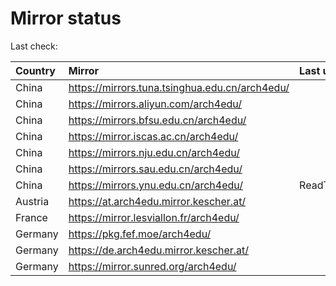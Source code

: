 <script src="./time.js"></script>
# Mirror status
Last check: <script type="text/javascript">localize(1693894942.8421955);</script>

|Country|Mirror|Last update|
|:------|:-----|:----------|
|China|https://mirrors.tuna.tsinghua.edu.cn/arch4edu/|<script type="text/javascript">localize(1693809132);</script>|
|China|https://mirrors.aliyun.com/arch4edu/|<script type="text/javascript">localize(1693809132);</script>|
|China|https://mirrors.bfsu.edu.cn/arch4edu/|<script type="text/javascript">localize(1693809132);</script>|
|China|https://mirror.iscas.ac.cn/arch4edu/|<script type="text/javascript">localize(1693809132);</script>|
|China|https://mirrors.nju.edu.cn/arch4edu/|<script type="text/javascript">localize(1693809132);</script>|
|China|https://mirrors.sau.edu.cn/arch4edu/|<script type="text/javascript">localize(1693809132);</script>|
|China|https://mirrors.ynu.edu.cn/arch4edu/|ReadTimeout|
|Austria|https://at.arch4edu.mirror.kescher.at/|<script type="text/javascript">localize(1693809132);</script>|
|France|https://mirror.lesviallon.fr/arch4edu/|<script type="text/javascript">localize(1693809132);</script>|
|Germany|https://pkg.fef.moe/arch4edu/|<script type="text/javascript">localize(1693809132);</script>|
|Germany|https://de.arch4edu.mirror.kescher.at/|<script type="text/javascript">localize(1693809132);</script>|
|Germany|https://mirror.sunred.org/arch4edu/|<script type="text/javascript">localize(1693809132);</script>|

<script src="./tablefilter/tablefilter.js"></script>
<script src="./table.js"></script>